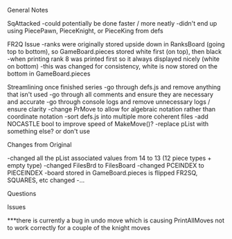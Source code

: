 General Notes


SqAttacked
-could potentially be done faster / more neatly
-didn't end up using PiecePawn, PieceKnight, or PieceKing from defs


FR2Q Issue
-ranks were originally stored upside down in RanksBoard (going top to bottom), so GameBoard.pieces stored white first (on top), then black
-when printing rank 8 was printed first so it always displayed nicely (white on bottom)
-this was changed for consistency, white is now stored on the bottom in GameBoard.pieces


Streamlining once finished series
-go through defs.js and remove anything that isn't used
-go through all comments and ensure they are necessary and accurate
-go through console logs and remove unnecessary logs / ensure clarity
-change PrMove to allow for algebraic notation rather than coordinate notation
-sort defs.js into multiple more coherent files
-add NOCASTLE bool to improve speed of MakeMove()?
-replace pList with something else? or don't use



Changes from Original

-changed all the pList associated values from 14 to 13 (12 piece types + empty type)
-changed FilesBrd to FilesBoard
-changed PCEINDEX to PIECEINDEX
-board stored in GameBoard.pieces is flipped FR2SQ, SQUARES, etc changed
-...


Questions


Issues

***there is currently a bug in undo move which is causing PrintAllMoves not to work correctly for a couple of the knight moves